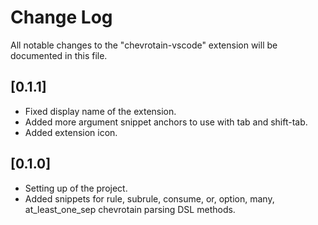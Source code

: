 # Change Log
All notable changes to the "chevrotain-vscode" extension will be documented in this file.

## [0.1.1]
- Fixed display name of the extension.
- Added more argument snippet anchors to use with tab and shift-tab.
- Added extension icon.

## [0.1.0]
- Setting up of the project.
- Added snippets for rule, subrule, consume, or, option, many, at_least_one_sep chevrotain parsing DSL methods.